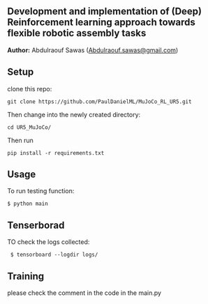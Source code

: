 ## Development and implementation of (Deep) Reinforcement learning approach towards flexible robotic assembly tasks

**Author:** Abdulraouf Sawas (Abdulraouf.sawas@gmail.com)


## **Setup**

clone this repo: 
```
git clone https://github.com/PaulDanielML/MuJoCo_RL_UR5.git
```
Then change into the newly created directory:
```
cd UR5_MuJoCo/
```
Then run 
```
pip install -r requirements.txt
```

## **Usage**

To run testing function:
```
$ python main
```

## **Tenserborad**

TO check the logs collected:

```
 $ tensorboard --logdir logs/
```
 
## **Training**

please check the comment in the code in the main.py